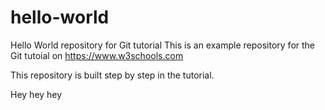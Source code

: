 # hello-world
Hello World repository for Git tutorial
This is an example repository for the Git tutoial on https://www.w3schools.com

This repository is built step by step in the tutorial.

Hey hey hey
